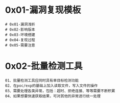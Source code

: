# 0x01-漏洞复现模板
```
# 0x01-漏洞浅析
# 0x02-影响版本
# 0x03-环境搭建
# 0x04-复现过程
# 0x05-需要注意
```

# 0x02-批量检测工具
```
01、批量检测工具应同时具有单目标检测功能
02、在poc/exp的基础上加入读取文件，写入文件的操作
03、需要处理各类异常，包括：超时、拒绝连接、等等需要不断积累
04、如果想要快速获取结果，可对其他的异常进行统一处理
```
